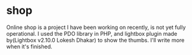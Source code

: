 # shop
Online shop is a project I have been working on recently, is not yet fully operational.
I used the PDO library in PHP, and lightbox plugin made by(Lightbox v2.10.0 Lokesh Dhakar) to show the thumbs.
I'll write more when it's finished.
